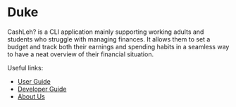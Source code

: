 # Duke

CashLeh? is a CLI application mainly supporting working adults and students who struggle with managing finances. 
It allows them to set a budget and track both their earnings and spending habits in a seamless way to have a
neat overview of their financial situation.

Useful links:
* [User Guide](UserGuide.md)
* [Developer Guide](DeveloperGuide.md)
* [About Us](AboutUs.md)
